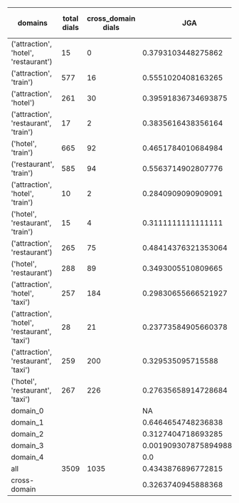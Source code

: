 | domains                                       |   total dials |   cross_domain dials | JGA                   | RSA                 | TA                  | CDTA                 |   total turns |   cross-domain turns |
|-----------------------------------------------|---------------|----------------------|-----------------------|---------------------|---------------------|----------------------|---------------|----------------------|
| ('attraction', 'hotel', 'restaurant')         |            15 |                    0 | 0.3793103448275862    | 0.7853707603707601  | 0.603448275862069   | NA                   |           116 |                    0 |
| ('attraction', 'train')                       |           577 |                   16 | 0.5551020408163265    | 0.8722901317579065  | 0.7697478991596639  | 0.5                  |          4165 |                   16 |
| ('attraction', 'hotel')                       |           261 |                   30 | 0.39591836734693875   | 0.8065427258262252  | 0.6510204081632653  | 0.16666666666666666  |          1960 |                   30 |
| ('attraction', 'restaurant', 'train')         |            17 |                    2 | 0.3835616438356164    | 0.7437978497910006  | 0.636986301369863   | 0.0                  |           146 |                    4 |
| ('hotel', 'train')                            |           665 |                   92 | 0.4651784010684984    | 0.8625658535247344  | 0.6918526998664377  | 0.1875               |          5241 |                   96 |
| ('restaurant', 'train')                       |           585 |                   94 | 0.5563714902807776    | 0.8879138401643302  | 0.7520518358531317  | 0.17708333333333334  |          4630 |                   96 |
| ('attraction', 'hotel', 'train')              |            10 |                    2 | 0.2840909090909091    | 0.6504406513027206  | 0.5227272727272727  | 0.5                  |            88 |                    2 |
| ('hotel', 'restaurant', 'train')              |            15 |                    4 | 0.3111111111111111    | 0.771342774141281   | 0.6296296296296297  | 0.0                  |           135 |                    4 |
| ('attraction', 'restaurant')                  |           265 |                   75 | 0.48414376321353064   | 0.8399214013216176  | 0.6955602536997886  | 0.38666666666666666  |          1892 |                   75 |
| ('hotel', 'restaurant')                       |           288 |                   89 | 0.3493005510809665    | 0.8229810952117719  | 0.6138194150063586  | 0.21649484536082475  |          2359 |                   97 |
| ('attraction', 'hotel', 'taxi')               |           257 |                  184 | 0.29830655666521927   | 0.6866118261687075  | 0.5284411636995223  | 0.037209302325581395 |          2303 |                  215 |
| ('attraction', 'hotel', 'restaurant', 'taxi') |            28 |                   21 | 0.23773584905660378   | 0.6507862507862506  | 0.4339622641509434  | 0.03333333333333333  |           265 |                   30 |
| ('attraction', 'restaurant', 'taxi')          |           259 |                  200 | 0.329535095715588     | 0.7012132317217058  | 0.5200546946216955  | 0.06367041198501873  |          2194 |                  267 |
| ('hotel', 'restaurant', 'taxi')               |           267 |                  226 | 0.27635658914728684   | 0.7267835745956354  | 0.48372093023255813 | 0.05157593123209169  |          2580 |                  349 |
| domain_0                                      |               |                      | NA                    | NA                  | NA                  | NA                   |             0 |                    0 |
| domain_1                                      |               |                      | 0.6464654748236838    | 0.8534148714697316  | 0.711825487944891   | NA                   |         12194 |                    0 |
| domain_2                                      |               |                      | 0.3127404718693285    | 0.8394275857826358  | 0.6608348457350273  | 0.21439509954058192  |         13775 |                  653 |
| domain_3                                      |               |                      | 0.0019093078758949881 | 0.44896310660128036 | 0.27780429594272077 | 0.004784688995215311 |          2095 |                  627 |
| domain_4                                      |               |                      | 0.0                   | 0.3851251526251526  | 0.4                 | 0.0                  |            10 |                    1 |
| all                                           |          3509 |                 1035 | 0.4343876896772815    | 0.8159118486047234  | 0.6543064757426801  | 0.11163153786104606  |         28074 |                 1281 |
| cross-domain                                  |               |                      | 0.3263740945888368    | 0.7479440541347149  | 0.5370685982104815  | 0.11163153786104606  |          9388 |                 1281 |
